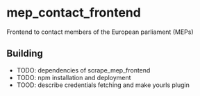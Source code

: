 # mep_contact_frontend
Frontend to contact members of the European parliament (MEPs)

## Building

- TODO: dependencies of scrape_mep_frontend
- TODO: npm installation and deployment
- TOOD: describe credentials fetching and make yourls plugin
<!-- 1. Install npm -->
<!-- 3. Run `npm run build`. -->

<!-- git submodule sync -->
<!-- git submodule update --init -->

